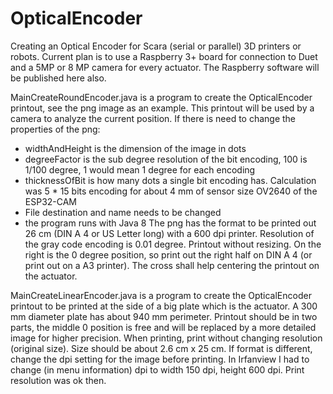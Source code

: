 # OpticalEncoder
Creating an Optical Encoder for Scara (serial or parallel) 3D printers or robots. Current plan is to use a Raspberry 3+ board for connection to Duet and a 5MP or 8 MP camera for every actuator. The Raspberry software will be published here also.

MainCreateRoundEncoder.java is a program to create the OpticalEncoder printout, see the png image as an example. This printout will be used by a camera to analyze the current position.
If there is need to change the properties of the png:
- widthAndHeight is the dimension of the image in dots
- degreeFactor is the sub degree resolution of the bit encoding, 100 is 1/100 degree, 1 would mean 1 degree for each encoding
- thicknessOfBit is how many dots a single bit encoding has. Calculation was 5 * 15 bits encoding for about 4 mm of sensor size OV2640 of the ESP32-CAM
- File destination and name needs to be changed
- the program runs with Java 8
The png has the format to be printed out 26 cm (DIN A 4 or US Letter long) with a 600 dpi printer. Resolution of the gray code encoding is 0.01 degree. Printout without resizing. On the right is the 0 degree position, so print out the right half on DIN A 4 (or print out on a A3 printer). The cross shall help centering the printout on the actuator.

MainCreateLinearEncoder.java is a program to create the OpticalEncoder printout to be printed at the side of a big plate which is the actuator. A 300 mm diameter plate has about 940 mm perimeter. Printout should be in two parts, the middle 0 position is free and will be replaced by a more detailed image for higher precision.
When printing, print without changing resolution (original size). Size should be about 2.6 cm x 25 cm. If format is different, change the dpi setting for the image before printing. In Irfanview I had to change (in menu information) dpi to width 150 dpi, height 600 dpi. Print resolution was ok then.

